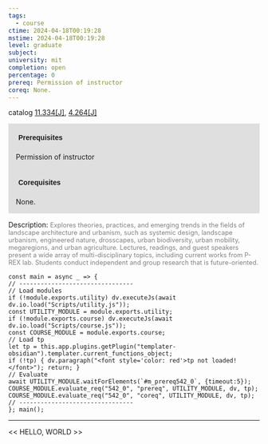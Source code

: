 ```yaml
---
tags:
  - course
ctime: 2024-04-18T00:19:28
mstime: 2024-04-18T00:19:28
level: graduate
subject: 
university: mit
completion: open
percentage: 0
prereq: Permission of instructor
coreq: None.
---
```


catalog [11.334[J]](http://student.mit.edu/catalog/m11c.html#11.334), [4.264[J]](http://student.mit.edu/catalog/m4b.html#4.264)

<span style="display: block; padding: 15px; background-color: rgb(100, 100, 100, 0.2);"><font id="m_prereq542_0" style="display: block; font-family: Arial, sans-serif; font-weight: bold; padding: 5px">Prerequisites</font><br><span id="prereq542_0">Permission of instructor</span></span>
<span style="display: block; padding: 15px; background-color: rgb(100, 100, 100, 0.2);"><font id="m_coreq542_0" style="display: block; font-family: Arial, sans-serif; font-weight: bold; padding: 5px">Corequisites</font><br><span id="coreq542_0">None.</span></span>

<font style="">Description:</font>
<font style="color: grey; font-size: 0.8rem;">Explores theories, practices, and emerging trends in the fields of landscape architecture and urbanism, such as systemic design, landscape urbanism, engineered nature, drosscapes, urban biodiversity, urban mobility, megaregions, and urban agriculture. Lectures, readings, and guest speakers present a wide array of multi-disciplinary topics, including current works from P-REX lab. Students conduct independent and group research that is future-oriented.</font>

```dataviewjs
const main = async _ => {
// --------------------------------
// Load modules
if (!module.exports.utility) dv.executeJs(await dv.io.load("Scripts/utility.js"));
const UTILITY_MODULE = module.exports.utility;
if (!module.exports.course) dv.executeJs(await dv.io.load("Scripts/course.js"));
const COURSE_MODULE = module.exports.course;
// Load tp
let tp = this.app.plugins.getPlugin("templater-obsidian").templater.current_functions_object;
if (!tp) { dv.paragraph("<font style='color: red'>tp not loaded!</font>"); return; }
// Evaluate
await UTILITY_MODULE.waitForElements(`#m_prereq542_0`, {timeout:5});
COURSE_MODULE.evaluate_req("542_0", "prereq", UTILITY_MODULE, dv, tp);
COURSE_MODULE.evaluate_req("542_0", "coreq", UTILITY_MODULE, dv, tp);
// --------------------------------
}; main();
```

---

<< HELLO, WORLD >>
